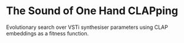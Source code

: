 # The Sound of One Hand CLAPping

Evolutionary search over VSTi synthesiser parameters using CLAP embeddings as a fitness function.

